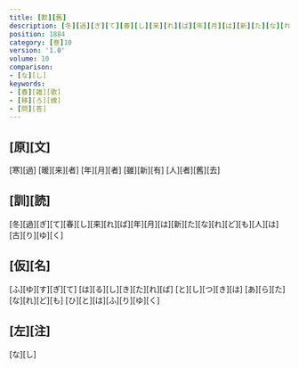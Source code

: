 ```yaml
---
title: [歎][舊]
description: [冬][過][ぎ][て][春][し][来][れ][ば][年][月][は][新][た][な][れ][ど][も][人][は][古][り][ゆ][く]
position: 1884
category: [巻]10
version: '1.0'
volume: 10
comparison:
- [な][し]
keywords:
- [春][雑][歌]
- [移][ろ][媿]
- [問][答]
---
```


## [原][文]

[寒][過] [暖][来][者] [年][月][者] [雖][新][有] [人][者][舊][去]

## [訓][読]

[冬][過][ぎ][て][春][し][来][れ][ば][年][月][は][新][た][な][れ][ど][も][人][は][古][り][ゆ][く]

## [仮][名]

[ふ][ゆ][す][ぎ][て] [は][る][し][き][た][れ][ば] [と][し][つ][き][は] [あ][ら][た][な][れ][ど][も] [ひ][と][は][ふ][り][ゆ][く]

## [左][注]

[な][し]
